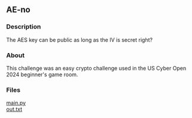 ## AE-no
### Description
The AES key can be public as long as the IV is secret right?
### About
This challenge was an easy crypto challenge used in the US Cyber Open 2024 beginner's game room.
### Files
[main.py](main.py)\
[out.txt](out.txt)